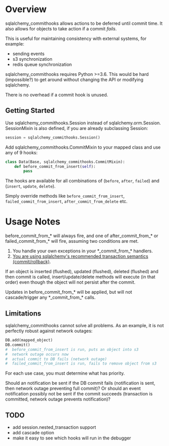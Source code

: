 # Overview

sqlalchemy_commithooks allows actions to be deferred until commit time.
It also allows for objects to take action if a commit *fails*.

This is useful for maintaining consistency with external systems, for example:

 * sending events
 * s3 synchronization
 * redis queue synchronization

sqlalchemy_commithooks requires Python >=3.6. This would be hard (impossible?)
to get around without changing the API or modifying sqlalchemy.

There is no overhead if a commit hook is unused.

## Getting Started

Use sqlalchemy_commithooks.Session instead of sqlalchemy.orm.Session.
SessionMixin is also defined, if you are already subclassing Session:

```python
session = sqlalchemy_commithooks.Session()
```

Add sqlalchemy_commithooks.CommitMixin to your mapped class and use any of 9 hooks:

```python
class Data(Base, sqlalchemy_commithooks.CommitMixin):
    def before_commit_from_insert(self):
        pass
```

The hooks are available for all combinations of (`before`,
`after`, `failed`) and (`insert`, `update`, `delete`).

Simply override methods like `before_commit_from_insert`, `failed_commit_from_insert`,
`after_commit_from_delete` etc.


# Usage Notes

before_commit_from_* will always fire, and one of after_commit_from_* or failed_commit_from_*
will fire, assuming two conditions are met.

1. You handle your own exceptions in your \*\_commit\_from\_\* handlers.
2. [You are using sqlalchemy's recommended transaction semantics
(commit/rollback)](http://docs.sqlalchemy.org/en/latest/orm/session_basics.html#when-do-i-construct-a-session-when-do-i-commit-it-and-when-do-i-close-it).

If an object is inserted (flushed), updated (flushed), deleted (flushed)
and then commit is called, insert/update/delete methods will execute (in
that order) even though the object will not persist after the commit.

Updates in before_commit_from_* will be applied, but will not cascade/trigger any 
\*\_commit\_from\_\* calls.

## Limitations

sqlalchemy_commithooks cannot solve all problems. As an example, it is not
perfectly robust against network outages:

```python
DB.add(mapped_object)
DB.commit()
#  before_commit_from_insert is run, puts an object into s3
#  network outage occurs now
#  actual commit to DB fails (network outage)
#  failed_commit_from_insert is run, fails to remove object from s3
```
      
For each use case, you must determine what has priority.

Should an notification be sent if the DB commit fails (notification is sent,
then network outage preventing full commit)? Or should an event notification
possibly not be sent if the commit succeeds (transaction is committed, network
outage prevents notification)?

## TODO

* add session.nested_transaction support
* add cascade option
* make it easy to see which hooks will run in the debugger
